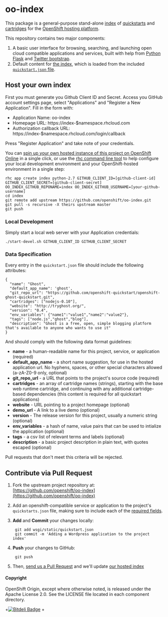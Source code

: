 # oo-index

This package is a general-purpose stand-alone [index](http://app-shifter.rhcloud.com) of [quickstarts](https://www.openshift.com/developers/extend) and [cartridges](https://www.openshift.com/developers/technologies/) for the [OpenShift hosting platform](http://openshift.github.io). 

This repository contains two major components: 

1. A basic user interface for browsing, searching, and launching open cloud compatible applications and services, built with help from [Python Flask](http://flask.pocoo.org/) and [Twitter bootstrap](http://angular-ui.github.io/bootstrap/).
2. Default content for [the index](http://app-shifter.rhcloud.com), which is loaded from the included [`quickstart.json` file](https://github.com/openshift/oo-index/blob/master/wsgi/static/quickstart.json).

## Host your own index

First you must generate you Github Client ID and Secret. Access you GitHub account settings page, select "Applications" and "Register a New Application".
Fill in the form with:

- Application Name: oo-index
- Homepage URL: https://index-$namespace.rhcloud.com
- Authorization callback URL: https://index-$namespace.rhcloud.com/login/callback

Press "Register Application" and take note of your credentials.

You can [spin up your own hosted instance of this project on OpenShift Online](https://openshift.redhat.com/app/console/application_types/custom?name=index&initial_git_url=https%3A%2F%2Fgithub.com/openshift/oo-index.git&cartridges[]=python-2.7) in a single click, or use the [rhc command line tool](https://www.openshift.com/get-started#cli) to help configure your local development environment and your OpenShift-hosted environment in a single step:

    rhc app create index python-2.7 GITHUB_CLIENT_ID=[github-client-id] GITHUB_CLIENT_SECRET=[github-client-secret] OO_INDEX_GITHUB_REPONAME=index OO_INDEX_GITHUB_USERNAME=[your-github-username]
    cd index
    git remote add upstream https://github.com/openshift/oo-index.git
    git pull -s recursive -X theirs upstream master
    git push

### Local Development

Simply start a local web server with your Application credentials:

    ./start-devel.sh GITHUB_CLIENT_ID GITHUB_CLIENT_SECRET

### Data Specification

Every entry in the `quickstart.json` file should include the following attributes:

    {
      "name": "Ghost",
      "default_app_name": 'ghost',
      "git_repo_url": "https://github.com/openshift-quickstart/openshift-ghost-quickstart.git",
      "cartridges": ["nodejs-0.10"],
      "website": "http://tryghost.org/",
      "version": "0.4",
      "env_variables": {"name1":"value1","name2":"value2"},
      "tags": ["node.js","ghost","blog"],
      "description": "Ghost is a free, open, simple blogging platform that's available to anyone who wants to use it"
    }

And should comply with the following data format guidelines:

* **name** - a human-readable name for this project, service, or application (required)
* **default_app_name** - a short name suggestion, for use in the hosted application url. No hyphens, spaces, or other special characters allowed (a-zA-Z0-9 only, optional) 
* **git_repo_url** - a URL that points to the project's source code (required)
* **cartridges** - an array of cartridge names (strings), starting with the base web runtime cartridge, and continuing with any additional cartridge-based dependencies (this content is required for all quickstart applications)
* **website** - URL pointing to a project homepage (optional)
* **demo_url** - A link to a live demo (optional)
* **version** - The release version for this project, usually a numeric string (optional)
* **env_variables** - a hash of name, value pairs that can be used to intialize the application (optional)
* **tags** - a csv list of relevant terms and labels (optional)
* **description** - a basic project description in plain text, with quotes escaped (optional)

Pull requests that don't meet this criteria will be rejected.

## Contribute via Pull Request

1. Fork the upstream project repository at: [https://github.com/openshift/oo-index](https://github.com/openshift/oo-index)
2. Add an openshift-compatible service or application to the project's `quickstarts.json` file, making sure to include each of the [required fields](#data-specification).
3. **Add** and **Commit** your changes locally:

        git add wsgi/static/quickstart.json
        git commit -m 'Adding a Wordpress application to the project index'
    
4. **Push** your changes to GitHub:

        git push
    
5. Then, [send us a Pull Request](https://github.com/openshift/oo-index/pulls) and we'll update [our hosted index](http://app-shifter.rhcloud.com)

#### Copyright

OpenShift Origin, except where otherwise noted, is released under the Apache License 2.0. See the LICENSE file located in each component directory. 



+[![Bitdeli Badge](https://d2weczhvl823v0.cloudfront.net/dmueller2001/oo-index/trend.png)](https://bitdeli.com/free "Bitdeli Badge")
 +
